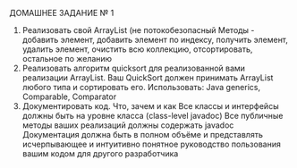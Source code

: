 ДОМАШНЕЕ ЗАДАНИЕ № 1

1. Реализовать свой ArrayList (не потокобезопасный Методы - добавить
элемент, добавить элемент по индексу, получить элемент, удалить элемент,
очистить всю коллекцию, отсортировать, остальное по желанию
2. Реализовать алгоритм quicksort для реализованной вами реализации ArrayList. Ваш QuickSort должен принимать ArrayList любого типа и сортировать его. Использовать: Java generics, Comparable, Comparator
3. Документировать код. Что, зачем и как Все классы и интерфейсы должны быть на уровне класса (class-level javadoc) Все публичные методы ваших реализаций должны содержать javadoc Документация должна быть в полном объёме и представлять исчерпывающее и интуитивно понятное руководство пользования вашим кодом для другого разработчика

